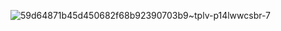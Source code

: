 ![59d64871b45d450682f68b92390703b9~tplv-p14lwwcsbr-7](https://github.com/IcingTomato/IcingTomato/assets/24474531/e5ad7d06-37e4-483a-9533-7dc4a1b06b14)
